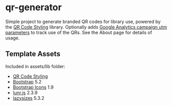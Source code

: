 # qr-generator

Simple project to generate branded QR codes for library use, powered by the [QR Code Styling](https://github.com/kozakdenys/qr-code-styling) library.
Optionally adds [Google Analytics campaign utm parameters](https://support.google.com/analytics/answer/10917952) to track use of the QRs.
See the About page for details of usage.

## Template Assets

Included in assets/lib folder:

- [QR Code Styling](https://github.com/kozakdenys/qr-code-styling)
- [Bootstrap](https://getbootstrap.com/docs/5.1/getting-started/introduction/) 5.2
- [Bootstrap Icons](https://icons.getbootstrap.com/) 1.9
- [lunr.js](https://lunrjs.com/) 2.3.9
- [lazysizes](https://github.com/aFarkas/lazysizes) 5.3.2
